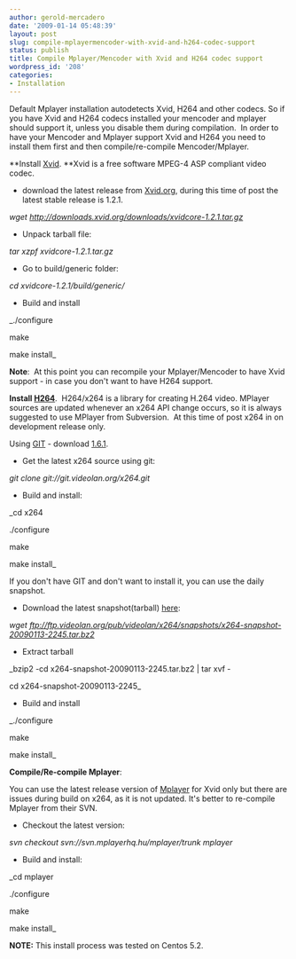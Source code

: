 ```yaml
---
author: gerold-mercadero
date: '2009-01-14 05:48:39'
layout: post
slug: compile-mplayermencoder-with-xvid-and-h264-codec-support
status: publish
title: Compile Mplayer/Mencoder with Xvid and H264 codec support
wordpress_id: '208'
categories:
- Installation
---
```


Default Mplayer installation autodetects Xvid, H264 and other codecs.  So if you have Xvid and H264 codecs installed your mencoder and mplayer should support it, unless you disable them during compilation.  In order to have your Mencoder and Mplayer support Xvid and H264 you need to install them first and then compile/re-compile Mencoder/Mplayer.




**Install [Xvid](http://www.xvid.org/). **Xvid is a free software MPEG-4 ASP compliant video codec.






  * download the latest release from [Xvid.org](http://www.xvid.org/Downloads.43.0.html), during this time of post the latest stable release is 1.2.1.  

_wget http://downloads.xvid.org/downloads/xvidcore-1.2.1.tar.gz_


  * Unpack tarball file:  

_tar xzpf xvidcore-1.2.1.tar.gz_


  * Go to build/generic folder:  

_cd xvidcore-1.2.1/build/generic/_



  * Build and install  

_./configure  

make  

make install_




**Note**:  At this point you can recompile your Mplayer/Mencoder to have Xvid support - in case you don't want to have H264 support.




**Install [H264](http://developers.videolan.org/x264.html)**.  H264/x264 is a library for creating H.264 video. MPlayer sources are updated whenever an x264 API change occurs, so it is always suggested to use MPlayer from Subversion.  At this time of post x264 in on development release only.




Using [GIT](http://git-scm.com) - download [1.6.1](http://www.kernel.org/pub/software/scm/git/git-1.6.1.tar.gz).






  * Get the latest x264 source using git:  

_git clone git://git.videolan.org/x264.git_


  * Build and install:  

_cd x264  

./configure  

make  

make install_




If you don't have GIT and don't want to install it, you can use the daily snapshot.






  * Download the latest snapshot(tarball) [here](ftp://ftp.videolan.org/pub/videolan/x264/snapshots/):  

_wget ftp://ftp.videolan.org/pub/videolan/x264/snapshots/x264-snapshot-20090113-2245.tar.bz2_


  * Extract tarball  

_bzip2 -cd x264-snapshot-20090113-2245.tar.bz2 | tar xvf -  

cd x264-snapshot-20090113-2245_


  * Build and install  

_./configure  

make  

make install_




**Compile/Re-compile Mplayer**:




You can use the latest release version of [Mplayer](http://www3.mplayerhq.hu/MPlayer/releases/) for Xvid only but there are issues during build on x264, as it is not updated.  It's better to re-compile Mplayer from their SVN.






  * Checkout the latest version:  

_svn checkout svn://svn.mplayerhq.hu/mplayer/trunk mplayer_


  * Build and install:  

_cd mplayer  

./configure  

make  

make install_




**NOTE:** This install process was tested on Centos 5.2.



